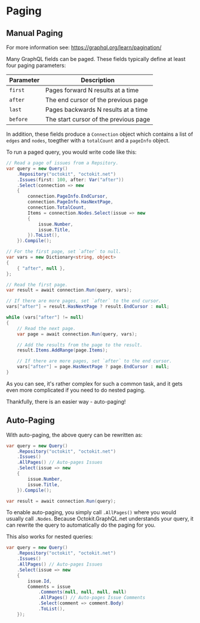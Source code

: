 # Paging

## Manual Paging

For more information see: https://graphql.org/learn/pagination/

Many GraphQL fields can be paged. These fields typically define at least four paging parameters:

|Parameter|Description|
|---------|-----------|
|`first`|Pages forward N results at a time|
|`after`|The end cursor of the previous page|
|`last`|Pages backwards N results at a time|
|`before`|The start cursor of the previous page|

In addition, these fields produce a `Connection` object which contains a list of `edges` and
`nodes`, toegther with a `totalCount` and a `pageInfo` object.

To run a paged query, you would write code like this:

```csharp
// Read a page of issues from a Repsitory.
var query = new Query()
    .Repository("octokit", "octokit.net")
    .Issues(first: 100, after: Var("after"))
    .Select(connection => new
    {
        connection.PageInfo.EndCursor,
        connection.PageInfo.HasNextPage,
        connection.TotalCount,
        Items = connection.Nodes.Select(issue => new
        {
            issue.Number,
            issue.Title,
        }).ToList(),
    }).Compile();

// For the first page, set `after` to null.
var vars = new Dictionary<string, object>
{
    { "after", null },
};

// Read the first page.
var result = await connection.Run(query, vars);

// If there are more pages, set `after` to the end cursor.
vars["after"] = result.HasNextPage ? result.EndCursor : null;

while (vars["after"] != null)
{
    // Read the next page.
    var page = await connection.Run(query, vars);

    // Add the results from the page to the result.
    result.Items.AddRange(page.Items);

    // If there are more pages, set `after` to the end cursor.
    vars["after"] = page.HasNextPage ? page.EndCursor : null;
}
```

As you can see, it's rather complex for such a common task, and it gets even more complicated if
you need to do nested paging.

Thankfully, there is an easier way - auto-paging!

## Auto-Paging

With auto-paging, the above query can be rewritten as:

```csharp
var query = new Query()
    .Repository("octokit", "octokit.net")
    .Issues()
    .AllPages() // Auto-pages Issues
    .Select(issue => new
    {
        issue.Number,
        issue.Title,
    }).Compile();

var result = await connection.Run(query);
```

To enable auto-paging, you simply call `.AllPages()` where you would usually call `.Nodes`.
Because Octokit.GraphQL.net understands your query, it can rewrite the query to automatically
do the paging for you.

This also works for nested queries:

```csharp
var query = new Query()
    .Repository("octokit", "octokit.net")
    .Issues()
    .AllPages() // Auto-pages Issues
    .Select(issue => new
    {
        issue.Id,
        Comments = issue
            .Comments(null, null, null, null)
            .AllPages() // Auto-pages Issue Comments
            .Select(comment => comment.Body)
            .ToList(),
    });
```
